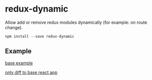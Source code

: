 # redux-dynamic

Allow add or remove redux modules dynamically (for example: on route change).

```
npm install --save redux-dynamic
```

## Example

[base example](https://github.com/pofigizm/redux-dynamic/tree/master/example)

[only diff to base react app](https://github.com/pofigizm/redux-dynamic/commit/e517ff64a05aad8a118f0ca5e04d4df2b2c8890c)
